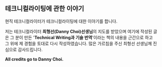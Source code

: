 ## 테크니컬라이팅에 관한 이야기

현직 테크니컬라이터가 테크니컬라이팅에 대한 이야기를 합니다.

저는 테크니컬라이터 **최형선(Danny Choi)선생님**의 지도를 받았으며 여기에 작성된 글은 그 분이 만든 '**Technical Writing과 기술 번역**'이라는 책의 내용을 근간으로 하고 그 위에 제 경험을 토대로 다시 작성하였습니다. 많은 가르침을 주신 최형선 선생님께 진심으로 감사드립니다.

**All credits go to Danny Choi.**